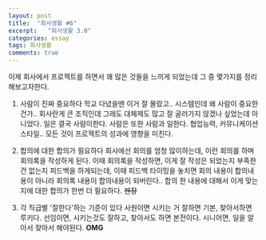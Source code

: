 ```yaml
---
layout: post
title:  "회사생활 #6"
excerpt:   "회사생활 3.0"
categories: essay
tags: 회사생활
comments: true
---
```


이제 회사에서 프로젝트를 하면서 꽤 많은 것들을 느끼게 되었는데 그 중 몇가지를 정리해보고자한다.

1. 사람이 진짜 중요하다
학교 다녔을땐 이거 잘 몰랐고.. 시스템인데 왜 사람이 중요한건가.. 회사란게 큰 조직인데 그래도 대체제도 많고 잘 굴러가지 않겠나 싶었는데 아니었다. 일은 결국 사람이한다. 사람은 또한 사람과 일한다. 협업능력, 커뮤니케이션 스타일.. 모든 것이 프로젝트의 성과에 영향을 미친다.

2. 합의에 대한 합의가 필요하다
회사에선 회의를 엄청 많이하는데, 이런 회의를 하며 회의록을 작성하게 된다. 이때 회의록을 작성하면, 이게 잘 작성은 되었는지 부족한건 없는지 피드백을 하게되는데, 이때 피드백 타이밍을 놓치면 회의 내용이 합의내용이 아니라 회의록 내용이 합의내용이 되버린다.. 합의 한 내용에 대해서 이게 맞는지에 대한 합의가 한번 더 필요하다. ~~젠장~~

3. 각 직급별 '잘한다'하는 기준이 있다
사원이면 시키는 거 잘하면 기본, 찾아서하면 루키다.
선임이면, 시키는것도 잘하고, 찾아서도 하면 본전이다.
시니어면, 일을 알아서 찾아서 해야된다.
**OMG**


